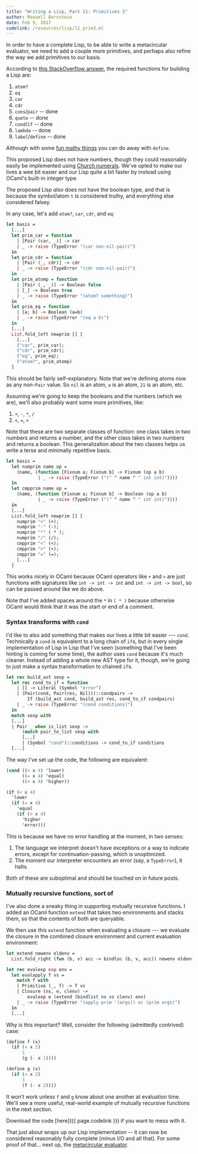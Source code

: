 ```yaml
---
title: "Writing a Lisp, Part 11: Primitives 3"
author: Maxwell Bernstein
date: Feb 9, 2017
codelink: /resources/lisp/11_prim3.ml
---
```


In order to have a complete Lisp, to be able to write a metacircular evaluator,
we need to add a couple more primitives, and perhaps also refine the way we add
primitives to our basis.

According to [this StackOverflow answer](http://stackoverflow.com/a/3484206),
the required functions for building a Lisp are:

1. `atom?`
2. `eq`
3. `car`
4. `cdr`
5. `cons`/`pair` -- done
6. `quote` -- done
7. `cond`/`if` -- done
8. `lambda` -- done
9. `label`/`define` -- done

Although with some [fun mathy things](http://mvanier.livejournal.com/2897.html)
you can do away with `define`.

This proposed Lisp does not have numbers, though they could reasonably easily
be implemented using [Church numerals](https://en.wikipedia.org/wiki/Church_encoding#Church_numerals).
We've opted to make our lives a wee bit easier and our Lisp quite a bit faster
by instead using OCaml's built-in integer type.

The proposed Lisp *also* does not have the boolean type, and that is because
the symbol/atom `t` is considered truthy, and everything else considered
falsey.

In any case, let's add `atom?`, `car`, `cdr`, and `eq`:

```ocaml
let basis =
  [...]
  let prim_car = function
    | [Pair (car, _)] -> car
    | _ -> raise (TypeError "(car non-nil-pair)")
  in
  let prim_cdr = function
    | [Pair (_, cdr)] -> cdr
    | _ -> raise (TypeError "(cdr non-nil-pair)")
  in
  let prim_atomp = function
    | [Pair (_, _)] -> Boolean false
    | [_] -> Boolean true
    | _ -> raise (TypeError "(atom? something)")
  in
  let prim_eq = function
    | [a; b] -> Boolean (a=b)
    | _ -> raise (TypeError "(eq a b)")
  in
  [...]
  List.fold_left newprim [] [
    [...]
    ("car", prim_car);
    ("cdr", prim_cdr);
    ("eq", prim_eq);
    ("atom?", prim_atomp)
  ]
```

This should be fairly self-explanatory. Note that we're defining atoms now as
any non-`Pair` value. So `nil` is an atom, `a` is an atom, `21` is an atom,
etc.

Assuming we're going to keep the booleans and the numbers (which we are), we'll
also probably want some more primitives, like:

1. `+`, `-`, `*`, `/`
2. `<`, `=`, `>`

Note that these are two separate classes of function: one class takes in two
numbers and returns a number, and the other class takes in two numbers and
returns a boolean. This generalization about the two classes helps us write
a terse and minimally repetitive basis.

```ocaml
let basis =
  let numprim name op =
    (name, (function [Fixnum a; Fixnum b] -> Fixnum (op a b)
            | _ -> raise (TypeError ("(" ^ name ^ " int int)"))))
  in
  let cmpprim name op =
    (name, (function [Fixnum a; Fixnum b] -> Boolean (op a b)
            | _ -> raise (TypeError ("(" ^ name ^ " int int)"))))
  in
  [...]
  List.fold_left newprim [] [
    numprim "+" (+);
    numprim "-" (-);
    numprim "*" ( * );
    numprim "/" (/);
    cmpprim "<" (<);
    cmpprim ">" (>);
    cmpprim "=" (=);
    [...]
  ]
```

This works nicely in OCaml because OCaml operators like `+` and `>` are just
functions with signatures like `int -> int -> int` and `int -> int -> bool`, so
can be passed around like we do above.

Note that I've added spaces around the `*` in `( * )` because otherwise OCaml
would think that it was the start or end of a comment.

### Syntax transforms with `cond`

I'd like to also add something that makes our lives a little bit easier ---
`cond`.  Technically a `cond` is equivalent to a long chain of `if`s, but in
every single implementation of Lisp in Lisp that I've seen (something that I've
been hinting is coming for some time), the author uses `cond` because it's much
cleaner. Instead of adding a whole new AST type for it, though, we're going to
just make a syntax transformation to chained `if`s.

```ocaml
let rec build_ast sexp =
  let rec cond_to_if = function
    | [] -> Literal (Symbol "error")
    | (Pair(cond, Pair(res, Nil)))::condpairs ->
        If (build_ast cond, build_ast res, cond_to_if condpairs)
    | _ -> raise (TypeError "(cond conditions)")
  in
  match sexp with
  [...]
  | Pair _ when is_list sexp ->
      (match pair_to_list sexp with
      [...]
      | (Symbol "cond")::conditions -> cond_to_if conditions
  [...]
```

The way I've set up the code, the following are equivalent:

```scheme
(cond ((< x 4) 'lower)
      ((= x 4) 'equal)
      ((> x 4) 'higher))

(if (< x 4)
  'lower
  (if (= x 4)
    'equal
    (if (> x 4)
      'higher
      'error)))
```

This is because we have no error handling at the moment, in two senses:

1. The language we interpret doesn't have exceptions or a way to indicate
   errors, except for continuation-passing, which is unoptimized.
2. The moment our interpreter encounters an error (say, a `TypeError`), it
   halts.

Both of these are suboptimal and should be touched on in future posts.

### Mutually recursive functions, sort of

I've also done a sneaky thing in supporting mutually recursive functions. I
added an OCaml function `extend` that takes two environments and stacks them,
so that the contents of both are queryable.

We then use this `extend` function when evaluating a closure --- we evaluate
the closure in the combined closure environment and current evaluation
environment:

```ocaml
let extend newenv oldenv =
  List.fold_right (fun (b, v) acc -> bindloc (b, v, acc)) newenv oldenv

let rec evalexp exp env =
  let evalapply f vs =
    match f with
    | Primitive (_, f) -> f vs
    | Closure (ns, e, clenv) ->
        evalexp e (extend (bindlist ns vs clenv) env)
    | _ -> raise (TypeError "(apply prim '(args)) or (prim args)")
  in
  [...]
```

Why is this important? Well, consider the following (admittedly contrived)
case:

```scheme
(define f (x)
  (if (< x 2)
      1
      (g (- x 1))))

(define g (x)
  (if (< x 2)
      3
      (f (- x 2))))
```

It won't work unless `f` and `g` know about one another at evaluation time.
We'll see a more useful, real-world example of mutually recursive functions in
the next section.

Download the code [here]({{ page.codelink }}) if you want to mess with it.

That just about wraps up our Lisp implementation -- it can now be considered
reasonably fully complete (minus I/O and all that). For some proof of that...
next up, the [metacircular evaluator](../12_metacircular/).
